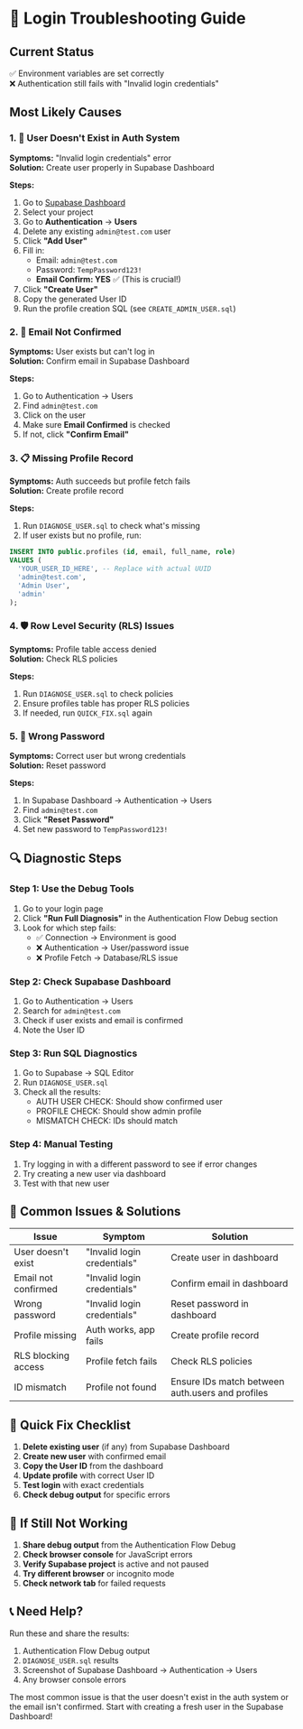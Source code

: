 # 🔧 Login Troubleshooting Guide

## Current Status

✅ Environment variables are set correctly  
❌ Authentication still fails with "Invalid login credentials"

## Most Likely Causes

### 1. 🎯 **User Doesn't Exist in Auth System**

**Symptoms:** "Invalid login credentials" error  
**Solution:** Create user properly in Supabase Dashboard

**Steps:**

1. Go to [Supabase Dashboard](https://supabase.com/dashboard)
2. Select your project
3. Go to **Authentication** → **Users**
4. Delete any existing `admin@test.com` user
5. Click **"Add User"**
6. Fill in:
   - Email: `admin@test.com`
   - Password: `TempPassword123!`
   - **Email Confirm: YES** ✅ (This is crucial!)
7. Click **"Create User"**
8. Copy the generated User ID
9. Run the profile creation SQL (see `CREATE_ADMIN_USER.sql`)

### 2. 🔐 **Email Not Confirmed**

**Symptoms:** User exists but can't log in  
**Solution:** Confirm email in Supabase Dashboard

**Steps:**

1. Go to Authentication → Users
2. Find `admin@test.com`
3. Click on the user
4. Make sure **Email Confirmed** is checked
5. If not, click **"Confirm Email"**

### 3. 📋 **Missing Profile Record**

**Symptoms:** Auth succeeds but profile fetch fails  
**Solution:** Create profile record

**Steps:**

1. Run `DIAGNOSE_USER.sql` to check what's missing
2. If user exists but no profile, run:

```sql
INSERT INTO public.profiles (id, email, full_name, role)
VALUES (
  'YOUR_USER_ID_HERE', -- Replace with actual UUID
  'admin@test.com',
  'Admin User',
  'admin'
);
```

### 4. 🛡️ **Row Level Security (RLS) Issues**

**Symptoms:** Profile table access denied  
**Solution:** Check RLS policies

**Steps:**

1. Run `DIAGNOSE_USER.sql` to check policies
2. Ensure profiles table has proper RLS policies
3. If needed, run `QUICK_FIX.sql` again

### 5. 🔄 **Wrong Password**

**Symptoms:** Correct user but wrong credentials  
**Solution:** Reset password

**Steps:**

1. In Supabase Dashboard → Authentication → Users
2. Find `admin@test.com`
3. Click **"Reset Password"**
4. Set new password to `TempPassword123!`

## 🔍 **Diagnostic Steps**

### Step 1: Use the Debug Tools

1. Go to your login page
2. Click **"Run Full Diagnosis"** in the Authentication Flow Debug section
3. Look for which step fails:
   - ✅ Connection → Environment is good
   - ❌ Authentication → User/password issue
   - ❌ Profile Fetch → Database/RLS issue

### Step 2: Check Supabase Dashboard

1. Go to Authentication → Users
2. Search for `admin@test.com`
3. Check if user exists and email is confirmed
4. Note the User ID

### Step 3: Run SQL Diagnostics

1. Go to Supabase → SQL Editor
2. Run `DIAGNOSE_USER.sql`
3. Check all the results:
   - AUTH USER CHECK: Should show confirmed user
   - PROFILE CHECK: Should show admin profile
   - MISMATCH CHECK: IDs should match

### Step 4: Manual Testing

1. Try logging in with a different password to see if error changes
2. Try creating a new user via dashboard
3. Test with that new user

## 🚨 **Common Issues & Solutions**

| Issue               | Symptom                     | Solution                                         |
| ------------------- | --------------------------- | ------------------------------------------------ |
| User doesn't exist  | "Invalid login credentials" | Create user in dashboard                         |
| Email not confirmed | "Invalid login credentials" | Confirm email in dashboard                       |
| Wrong password      | "Invalid login credentials" | Reset password in dashboard                      |
| Profile missing     | Auth works, app fails       | Create profile record                            |
| RLS blocking access | Profile fetch fails         | Check RLS policies                               |
| ID mismatch         | Profile not found           | Ensure IDs match between auth.users and profiles |

## 🎯 **Quick Fix Checklist**

1. **Delete existing user** (if any) from Supabase Dashboard
2. **Create new user** with confirmed email
3. **Copy the User ID** from the dashboard
4. **Update profile** with correct User ID
5. **Test login** with exact credentials
6. **Check debug output** for specific errors

## 🔧 **If Still Not Working**

1. **Share debug output** from the Authentication Flow Debug
2. **Check browser console** for JavaScript errors
3. **Verify Supabase project** is active and not paused
4. **Try different browser** or incognito mode
5. **Check network tab** for failed requests

## 📞 **Need Help?**

Run these and share the results:

1. Authentication Flow Debug output
2. `DIAGNOSE_USER.sql` results
3. Screenshot of Supabase Dashboard → Authentication → Users
4. Any browser console errors

The most common issue is that the user doesn't exist in the auth system or the email isn't confirmed. Start with creating a fresh user in the Supabase Dashboard!
